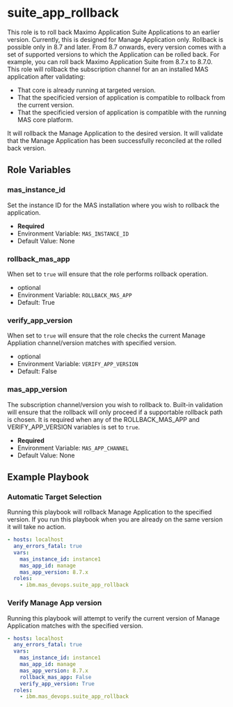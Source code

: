suite_app_rollback
===============================================================================
This role is to roll back Maximo Application Suite Applications to an earlier version. Currently, this is designed for Manage Application only. Rollback is possible only in 8.7 and later. From 8.7 onwards, every version comes with a set of supported versions to which the Application can be rolled back. For example, you can roll back Maximo Application Suite from 8.7.x to 8.7.0. 
This role will rollback the subscription channel for an an installed MAS application after validating:
- That core is already running at targeted version. 
- That the specificied version of application is compatible to rollback from the current version. 
- That the specificied version of application is compatible with the running MAS core platform.

It will rollback the Manage Application to the desired version.
It will validate that the Manage Application has been successfully reconciled at the rolled back version.

Role Variables
-------------------------------------------------------------------------------
### mas_instance_id
Set the instance ID for the MAS installation where you wish to rollback the application.

- **Required**
- Environment Variable: `MAS_INSTANCE_ID`
- Default Value: None

### rollback_mas_app
When set to `true` will ensure that the role performs rollback operation.

- optional
- Environment Variable: `ROLLBACK_MAS_APP`
- Default: True

### verify_app_version
When set to `true` will ensure that the role checks the current Manage Appliation channel/version matches with specified version. 

- optional
- Environment Variable: `VERIFY_APP_VERSION`
- Default: False

### mas_app_version
The subscription channel/version you wish to rollback to.  Built-in validation will ensure that the rollback will only proceed if a supportable rollback path is chosen. It is required when any of the ROLLBACK_MAS_APP and VERIFY_APP_VERSION variables is set to `true`.

- **Required**
- Environment Variable: `MAS_APP_CHANNEL`
- Default Value: None

Example Playbook
-------------------------------------------------------------------------------
### Automatic Target Selection
Running this playbook will rollback Manage Application to the specified version.  If you run this playbook when you are already on the same version it will take no action.

```yaml
- hosts: localhost
  any_errors_fatal: true
  vars:
    mas_instance_id: instance1
    mas_app_id: manage
    mas_app_version: 8.7.x
  roles:
    - ibm.mas_devops.suite_app_rollback
```

### Verify Manage App version
Running this playbook will attempt to verify the current version of Manage Application matches with the specified version. 
```yaml
- hosts: localhost
  any_errors_fatal: true
  vars:
    mas_instance_id: instance1
    mas_app_id: manage
    mas_app_version: 8.7.x
    rollback_mas_app: False
    verify_app_version: True
  roles:
    - ibm.mas_devops.suite_app_rollback
```
